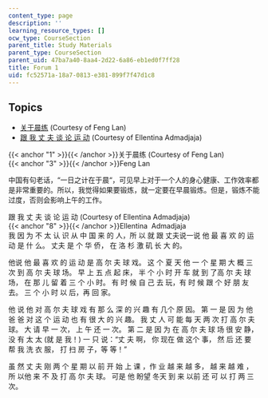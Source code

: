```yaml
---
content_type: page
description: ''
learning_resource_types: []
ocw_type: CourseSection
parent_title: Study Materials
parent_type: CourseSection
parent_uid: 47ba7a40-8aa4-2d22-6a86-eb1ed0f7ff28
title: Forum 1
uid: fc52571a-18a7-0813-e381-899f7f47d1c8
---
```


Topics
------

*   [关于晨练](#3) (Courtesy of Feng Lan)
*   [跟 我 丈 夫 谈 论 运 动](#8) (Courtesy of Ellentina Admadjaja)

{{< anchor "1" >}}{{< /anchor >}}关于晨练 (Courtesy of Feng Lan)  
{{< anchor "3" >}}{{< /anchor >}}Feng Lan 

中国有句老话，“一日之计在于晨“，可见早上对于一个人的身心健康、工作效率都是非常重要的。所以，我觉得如果要锻炼，就一定要在早晨锻炼。但是，锻炼不能过度，否则会影响上午的工作。

跟 我 丈 夫 谈 论 运 动 (Courtesy of Ellentina Admadjaja)  
{{< anchor "8" >}}{{< /anchor >}}Ellentina  Admadjaja  
我 因 为 不 太 认 识 从 中 国 来 的 人，所 以 就 跟 丈夫说一说 他 最 喜 欢 的 运动 是 什 么。 丈夫 是 个 华 侨， 在 洛 杉 激 矶 长 大 的。  
  
他说 他 最 喜 欢 的 运 动 是 高 尔 夫 球 戏。 这 个 夏 天 他 一 个 星 期 大 概 三 次 到 高 尔 夫 球 场。 早 上 五 点 起 床， 半 个 小 时 开 车 就 到 了高 尔 夫 球 场， 在 那 儿 留 着 三 个 小 时。 有 时 候 自 己 去 玩，有 时 候 跟 个 好 朋 友 去。 三 个 小 时 以 后，再 回 家。  
  
他 说 他 对 高 尔 夫 球 戏 有 那 么 深 的 兴 趣 有 几个 原 因。 第 一 是 因 为 他 爸 爸 对 这 个 运 动 也 有 很 大 的 兴 趣。 我 丈 人 可 能 每 天 两 次 打 高 尔 夫 球。 大 请 早 一 次， 上 午 还 一 次。 第 二 是 因 为 在 高 尔 夫 球 场 很 安 静， 没 有 太 太 (就 是 我！) 一 只 说：“丈 夫 啊， 你 现在 做 这个 事， 然 后 还 要 帮 我 洗 衣 服， 打 扫 房 子，等 等！”  
  
虽 然 丈 夫 刚 两 个 星 期 以 前 开 始 上 课 ，作 业 越 来 越 多， 越 来 越 难 ，所 以他 来 不 及 打 高 尔 夫 球。 可是 他 盼望 冬天 到 来 以前 还 可 以 打 两 三 次。